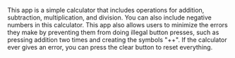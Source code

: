 This app is a simple calculator that includes operations for addition, subtraction, multiplication, and division.
You can also include negative numbers in this calculator.
This app also allows users to minimize the errors they make by preventing them from doing illegal button presses, such as pressing addition two times and creating the symbols "++".
If the calculator ever gives an error, you can press the clear button to reset everything.
